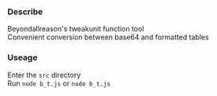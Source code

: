 ### Describe
Beyondallreason's tweakunit function tool  
Convenient conversion between base64 and formatted tables  
### Useage
Enter the `src` directory  
Run `node b_t.js` or `node b_t.js`
